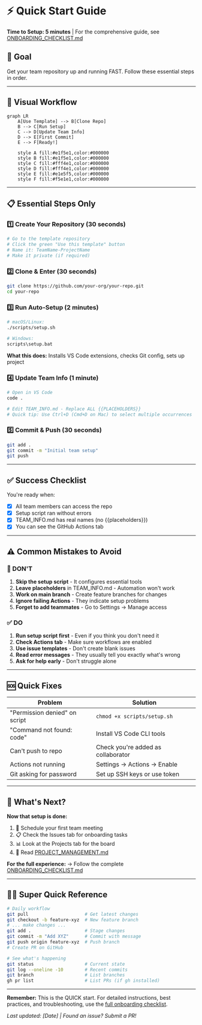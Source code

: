 # ⚡ Quick Start Guide

**Time to Setup: 5 minutes** | For the comprehensive guide, see [ONBOARDING_CHECKLIST.md](../ONBOARDING_CHECKLIST.md)

## 🎯 Goal
Get your team repository up and running FAST. Follow these essential steps in order.

---

## 🚦 Visual Workflow

```mermaid
graph LR
    A[Use Template] --> B[Clone Repo]
    B --> C[Run Setup]
    C --> D[Update Team Info]
    D --> E[First Commit]
    E --> F[Ready!]
    
    style A fill:#e1f5e1,color:#000000
    style B fill:#e1f5e1,color:#000000
    style C fill:#fff4e1,color:#000000
    style D fill:#fff4e1,color:#000000
    style E fill:#e1e5f5,color:#000000
    style F fill:#f5e1e1,color:#000000

```

---

## 📋 Essential Steps Only

### 1️⃣ Create Your Repository (30 seconds)
```bash
# Go to the template repository
# Click the green "Use this template" button
# Name it: TeamName-ProjectName
# Make it private (if required)
```

### 2️⃣ Clone & Enter (30 seconds)
```bash
git clone https://github.com/your-org/your-repo.git
cd your-repo
```

### 3️⃣ Run Auto-Setup (2 minutes)
```bash
# macOS/Linux:
./scripts/setup.sh

# Windows:
scripts\setup.bat
```
**What this does:** Installs VS Code extensions, checks Git config, sets up project

### 4️⃣ Update Team Info (1 minute)
```bash
# Open in VS Code
code .

# Edit TEAM_INFO.md - Replace ALL {{PLACEHOLDERS}}
# Quick tip: Use Ctrl+D (Cmd+D on Mac) to select multiple occurrences
```

### 5️⃣ Commit & Push (30 seconds)
```bash
git add .
git commit -m "Initial team setup"
git push
```

---

## ✅ Success Checklist
You're ready when:
- [x] All team members can access the repo
- [x] Setup script ran without errors  
- [x] TEAM_INFO.md has real names (no {{placeholders}})
- [x] You can see the GitHub Actions tab

---

## ⚠️ Common Mistakes to Avoid

### 🚫 DON'T
1. **Skip the setup script** - It configures essential tools
2. **Leave placeholders** in TEAM_INFO.md - Automation won't work
3. **Work on main branch** - Create feature branches for changes
4. **Ignore failing Actions** - They indicate setup problems
5. **Forget to add teammates** - Go to Settings → Manage access

### ✅ DO
1. **Run setup script first** - Even if you think you don't need it
2. **Check Actions tab** - Make sure workflows are enabled
3. **Use issue templates** - Don't create blank issues
4. **Read error messages** - They usually tell you exactly what's wrong
5. **Ask for help early** - Don't struggle alone

---

## 🆘 Quick Fixes

| Problem | Solution |
|---------|----------|
| "Permission denied" on script | `chmod +x scripts/setup.sh` |
| "Command not found: code" | Install VS Code CLI tools |
| Can't push to repo | Check you're added as collaborator |
| Actions not running | Settings → Actions → Enable |
| Git asking for password | Set up SSH keys or use token |

---

## 📍 What's Next?

**Now that setup is done:**
1. 📅 Schedule your first team meeting
2. 📋 Check the Issues tab for onboarding tasks
3. 📊 Look at the Projects tab for the board
4. 📖 Read [PROJECT_MANAGEMENT.md](PROJECT_MANAGEMENT.md)

**For the full experience:**
→ Follow the complete [ONBOARDING_CHECKLIST.md](../ONBOARDING_CHECKLIST.md)

---

## 🏃‍♂️ Super Quick Reference

```bash
# Daily workflow
git pull                     # Get latest changes
git checkout -b feature-xyz  # New feature branch
# ... make changes ...
git add .                    # Stage changes
git commit -m "Add XYZ"      # Commit with message
git push origin feature-xyz  # Push branch
# Create PR on GitHub
```

```bash
# See what's happening
git status                   # Current state
git log --oneline -10        # Recent commits
git branch                   # List branches
gh pr list                   # List PRs (if gh installed)
```

---

**Remember:** This is the QUICK start. For detailed instructions, best practices, and troubleshooting, use the [full onboarding checklist](../ONBOARDING_CHECKLIST.md).

*Last updated: [Date] | Found an issue? Submit a PR!*
